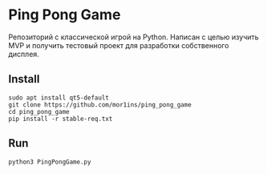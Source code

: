 # Ping Pong Game

Репозиторий с классической игрой на Python. Написан с целью изучить MVP и получить тестовый проект для разработки собственного дисплея.

## Install

``` 
sudo apt install qt5-default
git clone https://github.com/mor1ins/ping_pong_game
cd ping_pong_game
pip install -r stable-req.txt
```

## Run

```
python3 PingPongGame.py
```

